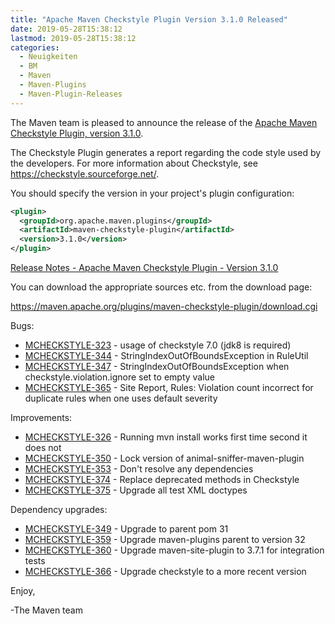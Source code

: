 ```yaml
---
title: "Apache Maven Checkstyle Plugin Version 3.1.0 Released"
date: 2019-05-28T15:38:12
lastmod: 2019-05-28T15:38:12
categories:
  - Neuigkeiten
  - BM
  - Maven
  - Maven-Plugins
  - Maven-Plugin-Releases
---
```

The Maven team is pleased to announce the release of the 
[Apache Maven Checkstyle Plugin, version 3.1.0](https://maven.apache.org/plugins/maven-checkstyle-plugin/).

The Checkstyle Plugin generates a report regarding the code style used by the
developers. For more information about Checkstyle, see
https://checkstyle.sourceforge.net/.

You should specify the version in your project's plugin configuration:

```xml
<plugin>
  <groupId>org.apache.maven.plugins</groupId>
  <artifactId>maven-checkstyle-plugin</artifactId>
  <version>3.1.0</version>
</plugin>
``` 

<!-- more -->

[Release Notes - Apache Maven Checkstyle Plugin - Version 3.1.0](https://issues.apache.org/jira/secure/ReleaseNote.jspa?projectId=12317223&version=12342397)

You can download the appropriate sources etc. from the download page:

https://maven.apache.org/plugins/maven-checkstyle-plugin/download.cgi

Bugs:

 * [MCHECKSTYLE-323](https://issues.apache.org/jira/browse/MCHECKSTYLE-323) - usage of checkstyle 7.0 (jdk8 is required)
 * [MCHECKSTYLE-344](https://issues.apache.org/jira/browse/MCHECKSTYLE-344) - StringIndexOutOfBoundsException in RuleUtil
 * [MCHECKSTYLE-347](https://issues.apache.org/jira/browse/MCHECKSTYLE-347) - StringIndexOutOfBoundsException when checkstyle.violation.ignore set to empty value
 * [MCHECKSTYLE-365](https://issues.apache.org/jira/browse/MCHECKSTYLE-365) - Site Report, Rules: Violation count incorrect for duplicate rules when one uses default severity

Improvements:

 * [MCHECKSTYLE-326](https://issues.apache.org/jira/browse/MCHECKSTYLE-326) - Running mvn install works first time second it does not
 * [MCHECKSTYLE-350](https://issues.apache.org/jira/browse/MCHECKSTYLE-350) - Lock version of animal-sniffer-maven-plugin
 * [MCHECKSTYLE-353](https://issues.apache.org/jira/browse/MCHECKSTYLE-353) - Don't resolve any dependencies
 * [MCHECKSTYLE-374](https://issues.apache.org/jira/browse/MCHECKSTYLE-374) - Replace deprecated methods in Checkstyle
 * [MCHECKSTYLE-375](https://issues.apache.org/jira/browse/MCHECKSTYLE-375) - Upgrade all test XML doctypes

Dependency upgrades:

 * [MCHECKSTYLE-349](https://issues.apache.org/jira/browse/MCHECKSTYLE-349) - Upgrade to parent pom 31
 * [MCHECKSTYLE-359](https://issues.apache.org/jira/browse/MCHECKSTYLE-359) - Upgrade maven-plugins parent to version 32
 * [MCHECKSTYLE-360](https://issues.apache.org/jira/browse/MCHECKSTYLE-360) - Upgrade maven-site-plugin to 3.7.1 for integration tests
 * [MCHECKSTYLE-366](https://issues.apache.org/jira/browse/MCHECKSTYLE-366) - Upgrade checkstyle to a more recent version

Enjoy,

-The Maven team

